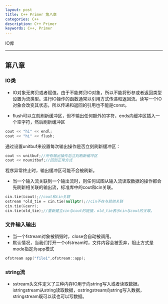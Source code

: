 ```yaml
---
layout: post
title: C++ Primer 第八章
categories: C++
description: C++ Primer
keywords: C++, Primer
---
```


IO库

---

## 第八章

### IO类

- IO对象无拷贝或者赋值。由于不能拷贝IO对象，所以不能将形参或者返回类型设置为流类型。进行IO操作的函数通常以引用方式传递和返回流。读写一个IO对象会改变其状态，所以传递和返回的引用也不能是const。

- flush可以立刻刷新缓冲区，但不输出任何额外的字符，ends向缓冲区插入一个空字符，然后刷新缓冲区
```c++
cout << "hi" << endl;
cout << "hi" << flush;
```
通过设置unitbuf来设置每次输出操作是否立刻刷新缓冲区：
```c++
cout << unitbuf;//所有输出操作后立刻刷新缓冲区
cout << nounitbuf;//回到正常方式
```
程序异常终止时，输出缓冲区可能不会被刷新。

- 当一个输入流关联到一个输出流时，则任何试图从输入流读取数据的操作都会先刷新相关联的输出流，标准库中的cout和cin关联。
```c++
cin.tie(&cout);//cout和cin关联
ostream *old_tie = cin.tie(nullptr);//cin不在与其他关联
cin.tie(&cerr);
cin.tie(old_tie);//重新建立cin与cout的链接，old_tie表示cin与cout的关联。
```

### 文件输入输出

- 当一个fstream对象被销毁时，close会自动被调用。
- 默认情况，当我们打开一个ofstream时，文件内容会被丢弃，阻止方式是mode指定为app模式
```c++
ofstream app("file1",ofstream::app);
```

### string流
- sstream头文件定义了三种内存IO用于向string写入或者读取数据。istringstream从string读取数据，ostringstream向string写入数据，stringstream既可以读也可以写数据。